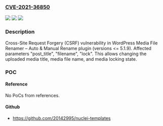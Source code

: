 ### [CVE-2021-36850](https://cve.mitre.org/cgi-bin/cvename.cgi?name=CVE-2021-36850)
![](https://img.shields.io/static/v1?label=Product&message=Media%20File%20Renamer%20%E2%80%93%20Auto%20%26%20Manual%20Rename%20(WordPress%20plugin)&color=blue)
![](https://img.shields.io/static/v1?label=Version&message=%3C%3D%205.1.9%3C%3D%205.1.9%20&color=brighgreen)
![](https://img.shields.io/static/v1?label=Vulnerability&message=CWE-352%20Cross-Site%20Request%20Forgery%20(CSRF)&color=brighgreen)

### Description

Cross-Site Request Forgery (CSRF) vulnerability in WordPress Media File Renamer – Auto & Manual Rename plugin (versions <= 5.1.9). Affected parameters "post_title", "filename", "lock". This allows changing the uploaded media title, media file name, and media locking state.

### POC

#### Reference
No PoCs from references.

#### Github
- https://github.com/20142995/nuclei-templates

